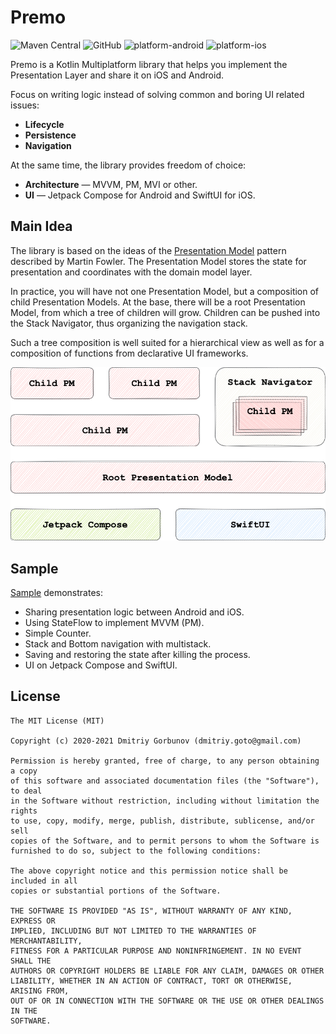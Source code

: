 # Premo

![Maven Central](https://img.shields.io/maven-central/v/me.dmdev.premo/premo)
![GitHub](https://img.shields.io/github/license/dmdevgo/premo?color=yellow)
![platform-android](https://img.shields.io/badge/platform-android-green)
![platform-ios](https://img.shields.io/badge/platform-ios-lightgrey)

Premo is a Kotlin Multiplatform library that helps you implement the Presentation Layer and share it on iOS and Android. 

Focus on writing logic instead of solving common and boring UI related issues:
- **Lifecycle**
- **Persistence**
- **Navigation**

At the same time, the library provides freedom of choice:
- **Architecture** — MVVM, PM, MVI or other.
- **UI** — Jetpack Compose for Android and SwiftUI for iOS.

## Main Idea

The library is based on the ideas of the [Presentation Model](https://martinfowler.com/eaaDev/PresentationModel.html) pattern described by Martin Fowler.
The Presentation Model stores the state for presentation and coordinates with the domain model layer.

In practice, you will have not one Presentation Model, but a composition of child Presentation Models.
At the base, there will be a root Presentation Model, from which a tree of children will grow.
Children can be pushed into the Stack Navigator, thus organizing the navigation stack.

Such a tree composition is well suited for a hierarchical view as well as for a composition of functions from declarative UI frameworks.

<img src="/docs/images/premo_diagram.png" width="600px">

## Sample

[Sample](https://github.com/dmdevgo/Premo/tree/master/sample) demonstrates:
- Sharing presentation logic between Android and iOS.
- Using StateFlow to implement MVVM (PM).
- Simple Counter.
- Stack and Bottom navigation with multistack.
- Saving and restoring the state after killing the process.
- UI on Jetpack Compose and SwiftUI.

## License

```
The MIT License (MIT)

Copyright (c) 2020-2021 Dmitriy Gorbunov (dmitriy.goto@gmail.com)

Permission is hereby granted, free of charge, to any person obtaining a copy
of this software and associated documentation files (the "Software"), to deal
in the Software without restriction, including without limitation the rights
to use, copy, modify, merge, publish, distribute, sublicense, and/or sell
copies of the Software, and to permit persons to whom the Software is
furnished to do so, subject to the following conditions:

The above copyright notice and this permission notice shall be included in all
copies or substantial portions of the Software.

THE SOFTWARE IS PROVIDED "AS IS", WITHOUT WARRANTY OF ANY KIND, EXPRESS OR
IMPLIED, INCLUDING BUT NOT LIMITED TO THE WARRANTIES OF MERCHANTABILITY,
FITNESS FOR A PARTICULAR PURPOSE AND NONINFRINGEMENT. IN NO EVENT SHALL THE
AUTHORS OR COPYRIGHT HOLDERS BE LIABLE FOR ANY CLAIM, DAMAGES OR OTHER
LIABILITY, WHETHER IN AN ACTION OF CONTRACT, TORT OR OTHERWISE, ARISING FROM,
OUT OF OR IN CONNECTION WITH THE SOFTWARE OR THE USE OR OTHER DEALINGS IN THE
SOFTWARE.
```

